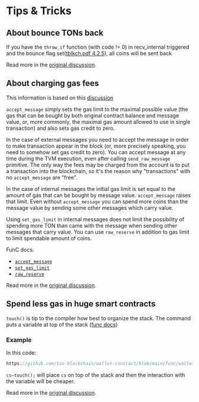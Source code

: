 # Tips & Tricks

##  About bounce TONs back

If you have the `throw_if` function (with code != 0) in recv_internal triggered and the bounce flag set([tblkch.pdf 4.2.5](https://newton-blockchain.github.io/tblkch.pdf)), all coins will be sent back

Read more in the [original discussion](https://t.me/tondev/44958).


## About charging gas fees

This information is based on this [discussion](https://github.com/DKeysil/awesome-ton-smart-contracts/issues/1)

`accept_message` simply sets the gas limit to the maximal possible value (the gas that can be bought by both original contract balance and message value, or, more commonly, the maximal gas amount allowed to use in single transaction) and also sets gas credit to zero.

In the case of external messages you need to accept the message in order to make transaction appear in the block (or, more precisely speaking, you need to somehow set gas credit to zero). You can accept message at any time during the TVM execution, even after calling `send_raw_message` primitive. The only way the fees may be charged from the account is to put a transaction into the blockchain, so it's the reason why "transactions" with no `accept_message` are "free".

In the case of internal messages the initial gas limit is set equal to the amount of gas that can be bought by message value. `accept_message` raises that limit. Even without `accept_message` you can spend more coins than the message value by sending some other messages which carry value.

Using `set_gas_limit` in internal messages does not limit the possibility of spending more TON than came with the message when sending other messages that carry value. You can use `raw_reserve` in addition to gas limit to limit spendable amount of coins.

FunC docs:
- [`accept_message`](https://ton.org/#/func/stdlib?id=accept_message)
- [`set_gas_limit`](https://ton.org/#/func/stdlib?id=set_gas_limit)
- [`raw_reserve`](https://ton.org/#/func/stdlib?id=raw_reserve)


Read more in the [original discussion](https://t.me/tondev/45882).


## Spend less gas in huge smart contracts

`touch()` is tip to the compiler how best to organize the stack. The command puts a variable at top of the stack ([func docs](https://ton.org/#/func/stdlib?id=impure_touch))

### Example

In this code:

```js reference
https://github.com/ton-blockchain/wallet-contract/blob/main/func/wallet-v4-code.fc#L71-L92
```

`cs~touch();` will place `cs` on top of the stack and then the interaction with the variable will be cheaper.

Read more in the [original discussion](https://t.me/tondev/45956).